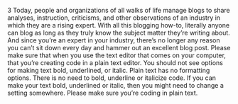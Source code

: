 3
Today, people and organizations of all walks of life manage blogs to share analyses, instruction, criticisms, 
and other observations of an industry in which they are a rising expert.
With all this blogging how-to, literally anyone can blog as long as they truly know the subject matter they’re writing about.
And since you’re an expert in your industry, there’s no longer any reason you can’t sit down every day and hammer 
out an excellent blog post.
Please make sure that when you use the text editor that comes on your computer, that you’re creating code in a plain text editor. 
You should not see options for making text bold, underlined, or italic. Plain text has no formatting options.
There is no need to bold, underline or italicize code. If you can make your text bold, underlined or italic,
then you might need to change a setting somewhere. Please make sure you’re coding in plain text.




